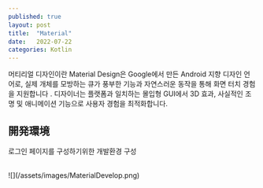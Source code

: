 ```yaml
---
published: true
layout: post
title:  "Material"
date:   2022-07-22
categories: Kotlin
---
```


머티리얼 디자인이란
Material Design은 Google에서 만든 Android 지향 디자인 언어로, 실제 개체를 모방하는 큐가 풍부한 기능과 자연스러운 동작을 통해 화면 터치 경험을 지원합니다 . 디자이너는 플랫폼과 일치하는 몰입형 GUI에서 3D 효과, 사실적인 조명 및 애니메이션 기능으로 사용자 경험을 최적화합니다.



## 開発環境

로그인 페이지를 구성하기위한 개발환경 구성

<br>

<div style="float: left ">
![](/assets/images/MaterialDevelop.png)
</div>

<script src="https://gist.github.com/JKH-Programmer/09fb01418ea3c4208ac3e3a6f8762d16.js" 
style="width:100px; height:100%px ; float: left">
</script>




